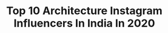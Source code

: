 ---
title: Top 10 Architecture Instagram Influencers In India In 2020
description: >-
  Find top architecture Instagram influencers in India in 2020. Most popular hashtags: #photography #india #instagram #nature.
platform: Instagram
hits: 454
text_top: Analyze the most popular Instagram profiles on inBeat.
text_bottom: Our search engine aggregates 454 Instagram influencers like this in India for you to work with.
profiles:
  - username: "thearchattire"
    fullname: >-
      THE ARCH ATTIRE
    bio: >-
      Ar. Swati Sharma Fashion | Lifestyle | Architecture | Fitness | Music Work 📧: swati@thearchattire.com
    location: "India"
    followers: 74031
    engagement: 44
    commentsToLikes: 0.064065
    id: ck5zmnkkrmvso0i14wfcplmaq
    verified: false
    hashtags: "#thearchattire, #fashion, #fitness, #influencer"
  - username: "jalansahba"
    fullname: >-
      Jalan Sahbá
    bio: >-
      Interdisciplinary venturer of architecture, design, fashion and photography #bahai
    location: "India"
    followers: 16164
    engagement: 467
    commentsToLikes: 0.022514
    id: ck5hplidork5i0i11w7oc2rqb
    verified: false
    hashtags: "#shotoniphone, #afrodyssee, #childhood, #travelphotography"
  - username: "_shreya_mahajan_"
    fullname: >-
      SHIUU👑
    bio: >-
      Fashion💃🏻•Beauty✨•Travel✈️•Architecture💕 Dm for collaborations💌 👻- shiuu1998
    location: "India"
    followers: 15591
    engagement: 272
    commentsToLikes: 0.093295
    id: ckf5oxfto460c0j23rxiw9248
    verified: false
    hashtags: "#photoshoot, #photomodel, #blueaesthetic, #travelgram"
  - username: "dy___bbuk"
    fullname: >-
      George Kutty™ דיבוק
    bio: >-
      @_the_unborn_ @geofoto_works #portrait l #arts l #architecture l #commericals l #wedding l #photographer #nikond5 & #oneplus
    location: "India"
    followers: 23052
    engagement: 328
    commentsToLikes: 0.011808
    id: ck15qtnp74l7d0i19xyzdknmq
    verified: false
    hashtags: "#newbornphotography, #indianethinicwear, #wind, #quarantinelife"
  - username: "nanna.phatt"
    fullname: >-
      Nanna.phat💋
    bio: >-
      📍Cabin crew at Bangkok Airways 📖 Interior Architecture from Chulalongkorn 🏡 Bangkok, Thailand 💕 Design and life style travel are my happiness
    location: "India"
    followers: 3009
    engagement: 1049
    commentsToLikes: 0.047302
    id: ck8szpn0lp9ab0j78dovmsv8x
    verified: false
    hashtags: ""
  - username: "hari_krishna__hk"
    fullname: >-
      ☬GU Hari Krishna
    bio: >-
      #Indian🇮🇳 #gods_own_country🌴 #thrissur Artist🎨 photographer 📷 singing, editor #architecture_student 📐 #tuttuz @hkphotographey @gangsters_united_
    location: "India"
    followers: 7068
    engagement: 953
    commentsToLikes: 0.136101
    id: ck9wp1dd17dig0j78vu7c7kyy
    verified: false
    hashtags: "#malayalam, #keralagram, #kerala, #instagram"
  - username: "karlkolah"
    fullname: >-
      KARL KOLAH 🇮🇳
    bio: >-
      📱 PHOTOGRAPHER ARCHITECTURE | TRAVEL | CARS | MOBILES #WhatKarlLoves | #TeamPixel 📩 KarlKolah@gmail.com Zindagi badi honi chahiye lambi nahi
    location: "India"
    followers: 35551
    engagement: 299
    commentsToLikes: 0.077068
    id: ck5bwt71amd5w0i11dzvw24v2
    verified: false
    hashtags: "#mumbai, #gun, #cntgiveitashot, #thisisparis"
  - username: "photosbymaharshi"
    fullname: >-
      Maharshi Patel 🇮🇳
    bio: >-
      🌏 Travel / Tech / Portrait / wedding / Architecture 📍 Mumbai, India 📩 photosbymaharshi@gmail.com
    location: "India"
    followers: 44524
    engagement: 598
    commentsToLikes: 0.040358
    id: ck5hgxqr25bre0i11ju77e8k0
    verified: false
    hashtags: "#sunset, #citypalaceudaipur, #udaipurdiaries, #quarantine"
  - username: "theincomplete_storyy"
    fullname: >-
      Shreya | Travel & Photography
    bio: >-
      Minimalist | Traveller | Blogger the efficient/sufficient cause 🦋 Architecture, Nature, Space, Writing. DM/ Email for collaboration
    location: "India"
    followers: 5082
    engagement: 1629
    commentsToLikes: 0.150984
    id: ckap3bcol2ccz0i78qvwcs5j8
    verified: false
    hashtags: "#traveller, #indiantravelbloggers, #yourshot, #travellersofindia"
  - username: "sanskaari_kalakaar"
    fullname: >-
      Akash Pratap Singh | India🇮🇳
    bio: >-
      Travel | Macro | Creative | Architecture #teamrealme #phoneonly Restless AF Mail for collab- singhakashpratap76@gmail.com #sanskaari_kalakaar
    location: "India"
    followers: 7755
    engagement: 1107
    commentsToLikes: 0.112543
    id: ck5pwhn4vmuk50i118n2ziydt
    verified: false
    hashtags: "#photographers, #phoneonly, #jeeteraho, #mobigrapher"
---